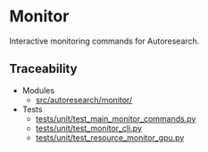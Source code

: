 # Monitor

Interactive monitoring commands for Autoresearch.

## Traceability

- Modules
  - [src/autoresearch/monitor/][m1]
- Tests
  - [tests/unit/test_main_monitor_commands.py][t1]
  - [tests/unit/test_monitor_cli.py][t2]
  - [tests/unit/test_resource_monitor_gpu.py][t3]

[m1]: ../../src/autoresearch/monitor/
[t1]: ../../tests/unit/test_main_monitor_commands.py
[t2]: ../../tests/unit/test_monitor_cli.py
[t3]: ../../tests/unit/test_resource_monitor_gpu.py
